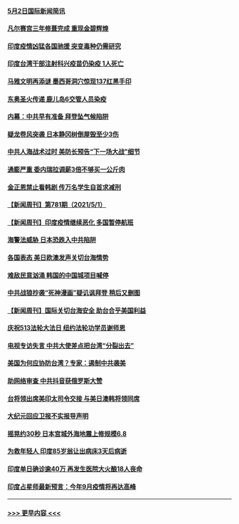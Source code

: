 #### [5月2日国际新闻简讯](../pages/prog202/a103109179.md?t=05030002) 
#### [凡尔赛宫三年修葺完成 重现金碧辉煌](../pages/prog202/a103109177.md?t=05030002) 
#### [印度疫情凶猛各国驰援 突变毒种仍需研究](../pages/prog202/a103109182.md?t=05030002) 
#### [印度台湾干部注射科兴疫苗仍染疫 1人死亡](../pages/prog202/a103109172.md?t=05030002) 
#### [马雅文明再添谜 墨西哥洞穴惊现137红黑手印](../pages/prog202/a103109062.md?t=05030002) 
#### [东奥圣火传递 鹿儿岛6交管人员染疫](../pages/prog202/a103109040.md?t=05030002) 
#### [内幕：中共早有准备 拜登坠气候陷阱](../pages/prog202/a103108911.md?t=05030002) 
#### [疑龙卷风突袭 日本静冈树倒屋毁至少3伤](../pages/prog202/a103108977.md?t=05030002) 
#### [中共人海战术过时 美防长预告“下一场大战”细节](../pages/prog202/a103108984.md?t=05030002) 
#### [通膨严重 委内瑞拉调薪3倍不够买一公斤肉](../pages/prog202/a103108965.md?t=05030002) 
#### [金正恩禁止看韩剧 传万名学生自首求减刑](../pages/prog202/a103108926.md?t=05030002) 
#### [【新闻周刊】第781期（2021/5/1）](../pages/prog202/a103108909.md?t=05030002) 
#### [【新闻周刊】印度疫情继续恶化 多国暂停航班](../pages/prog202/a103108880.md?t=05030002) 
#### [海警法威胁 日本恐跌入中共陷阱](../pages/prog202/a103108085.md?t=05030002) 
#### [各国表态 美日欧澳发声关切台海情势](../pages/prog202/a103108099.md?t=05030002) 
#### [难敌民意汹涌 韩国的中国城项目喊停](../pages/prog202/a103108819.md?t=05030002) 
#### [中共战狼抄袭“死神漫画”疑讥讽拜登 稍后又删图](../pages/prog202/a103108812.md?t=05030002) 
#### [【新闻周刊】国际关切台海安全 助台合乎美国利益](../pages/prog202/a103108808.md?t=05030002) 
#### [庆祝513法轮大法日 纽约法轮功学员谢师恩](../pages/prog202/a103108805.md?t=05030002) 
#### [电视专访失言 中共大使差点把台湾“分裂出去”](../pages/prog202/a103108742.md?t=05030002) 
#### [美国为何应协防台湾？专家：遏制中共袭美](../pages/prog202/a103108696.md?t=05030002) 
#### [助网络审查 中共抖音获俄罗斯大赞](../pages/prog202/a103108626.md?t=05030002) 
#### [台将领出席美印太司令交接 与美日澳韩将领同席](../pages/prog202/a103108666.md?t=05030002) 
#### [大纪元回应卫报不实报导声明](../pages/prog202/a103108633.md?t=05030002) 
#### [摇晃约30秒 日本宫城外海地震上修规模6.8](../pages/prog202/a103108477.md?t=05030002) 
#### [为救年轻人 印度85岁翁让出病床3天后病逝](../pages/prog202/a103108457.md?t=05030002) 
#### [印度单日确诊逾40万 再发生医院大火酿18人丧命](../pages/prog202/a103108440.md?t=05030002) 
#### [印度占星师最新预言：今年9月疫情将再达高峰](../pages/prog202/a103108368.md?t=05030002) 

----
#### [ >>> 更早内容 <<< ](../indexes/prog202-earlier.md)
